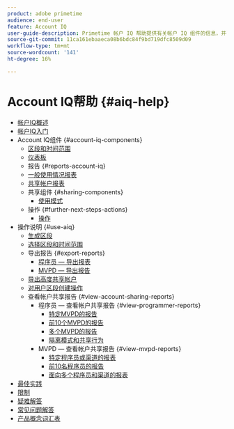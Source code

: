 ```yaml
---
product: adobe primetime
audience: end-user
feature: Account IQ
user-guide-description: Primetime 帐户 IQ 帮助提供有关帐户 IQ 组件的信息，并引导您了解使用各种组件的用户旅程。
source-git-commit: 11ca161ebaaeca08b6bdc84f9bd719dfc8509d09
workflow-type: tm+mt
source-wordcount: '141'
ht-degree: 16%

---
```


# Account IQ帮助 {#aiq-help}

+ [帐户IQ概述](/help/AccountIQ/home.md)
+ [帐户IQ入门](/help/AccountIQ/get-started.md)
+ Account IQ组件 {#account-iq-components}
   + [区段和时间范围](/help/AccountIQ/segments-timeframe.md)
   + [仪表板](/help/AccountIQ/dashboard.md)
   + 报告 {#reports-account-iq}
   + [一般使用情况报表](/help/AccountIQ/general-usage-reports.md)
   + [共享帐户报表](/help/AccountIQ/shared-acc-reports.md)
   + 共享组件 {#sharing-components}
      + [使用模式](/help/AccountIQ/usage-patterns.md)
   + 操作 {#further-next-steps-actions}
      + [操作](/help/AccountIQ/operations.md)
+ 操作说明 {#use-aiq}
   + [生成区段](/help/AccountIQ/build-segment.md)
   + [选择区段和时间范围](/help/AccountIQ/howto-select-segment-timeframe.md)
   + 导出报告 {#export-reports}
      + [程序员 — 导出报表](/help/AccountIQ/export-segment-metrics-progr.md)
      + [MVPD — 导出报告](/help/AccountIQ/export-segment-metrics-mvpd.md)
   + [导出高度共享帐户](/help/AccountIQ/export-acc-information.md)
   + [对用户区段创建操作](/help/AccountIQ/operation-affecting-user-segment.md)
   + 查看帐户共享报告 {#view-account-sharing-reports}
      + 程序员 — 查看帐户共享报告 {#view-programmer-reports}
         + [特定MVPD的报告](/help/AccountIQ/reports-for-specific-mvpds.md)
         + [前10个MVPD的报告](/help/AccountIQ/top-10-mvpd-reports.md)
         + [多个MVPD的报告](viewrep-multiple-mvpd.md)
         + [隔离模式和共享行为](/help/AccountIQ/isolation-mode.md)
      + MVPD — 查看帐户共享报告 {#view-mvpd-reports}
         + [特定程序员或渠道的报表](/help/AccountIQ/reports-for-specific-programmers.md)
         + [前10名程序员的报告](/help/AccountIQ/top-10-programmer-reports.md)
         + [面向多个程序员和渠道的报表](viewrep-multiple-programmer.md)
+ [最佳实践](/help/AccountIQ/best-practices.md)
+ [限制](/help/AccountIQ/limitations.md)
+ [疑难解答](/help/AccountIQ/troubleshoot.md)
+ [常见问题解答](/help/AccountIQ/faq.md)
+ [产品概念词汇表](/help/AccountIQ/product-concepts.md)